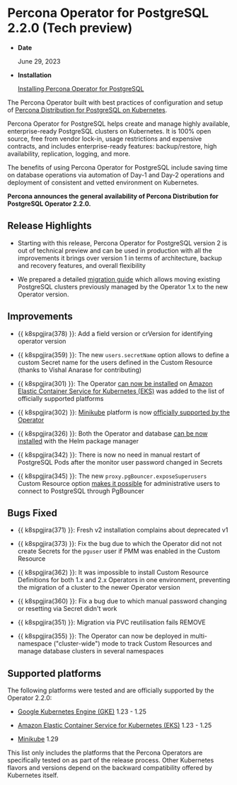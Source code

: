 # Percona Operator for PostgreSQL 2.2.0 (Tech preview)

* **Date**

    June 29, 2023

* **Installation**

    [Installing Percona Operator for PostgreSQL](https://docs.percona.com/percona-operator-for-postgresql/2.0/index.html#installation-guide) 


The Percona Operator built with best practices of configuration and setup of
[Percona Distribution for PostgreSQL on Kubernetes](https://www.percona.com/doc/postgresql/LATEST/index.html).

Percona Operator for PostgreSQL helps create and manage highly available, enterprise-ready PostgreSQL clusters on Kubernetes. It is 100% open source, free from vendor lock-in, usage restrictions and expensive contracts, and includes enterprise-ready features: backup/restore, high availability, replication, logging, and more.

The benefits of using Percona Operator for PostgreSQL include saving time on database operations via automation of Day-1 and Day-2 operations and deployment of consistent and vetted environment on Kubernetes.

**Percona announces the general availability of Percona Distribution for PostgreSQL Operator 2.2.0.**

## Release Highlights

* Starting with this release, Percona Operator for PostgreSQL version 2 is out of technical preview and can be used in production with all the improvements it brings over version 1 in terms of architecture, backup and recovery features, and overall flexibility

* We prepared a detailed [migration guide](../upgrade.md) which allows moving existing PostgreSQL clusters previously managed by the Operator 1.x to the new Operator version.

## Improvements

* {{ k8spgjira(378) }}: Add a field version or crVersion for identifying operator version

* {{ k8spgjira(359) }}: The new `users.secretName` option allows to define a custom Secret name for the users defined in the Custom Resource (thanks to Vishal Anarase for contributing)

* {{ k8spgjira(301) }}: The Operator [can now be installed](../eks.md) on [Amazon Elastic Container Service for Kubernetes (EKS)](https://aws.amazon.com) was added to the list of officially supported platforms

* {{ k8spgjira(302) }}: [Minikube](https://github.com/kubernetes/minikube) platform is now [officially supported by the Operator](../minikube.md)

* {{ k8spgjira(326) }}: Both the Operator and database [can be now installed](../helm.md) with the Helm package manager

* {{ k8spgjira(342) }}: There is now no need in manual restart of PostgreSQL Pods after the monitor user password changed in Secrets 

* {{ k8spgjira(345) }}: The new `proxy.pgBouncer.exposeSuperusers` Custom Resource option [makes it possible](../users.md) for administrative users to connect to PostgreSQL through PgBouncer


## Bugs Fixed

* {{ k8spgjira(371) }}: Fresh v2 installation complains about deprecated v1

* {{ k8spgjira(373) }}: Fix the bug due to which the Operator did not not create Secrets for the `pguser` user if PMM was enabled in the Custom Resource

* {{ k8spgjira(362) }}: It was impossible to install Custom Resource Definitions for both 1.x and 2.x Operators in one environment, preventing the migration of a cluster to the newer Operator version

* {{ k8spgjira(360) }}: Fix a bug due to which manual password changing or resetting via Secret didn't work

* {{ k8spgjira(351) }}: Migration via PVC reutilisation fails REMOVE

* {{ k8spgjira(355) }}: The Operator can now be deployed in multi-namespace ("cluster-wide") mode to track Custom Resources and manage database clusters in several namespaces

## Supported platforms

The following platforms were tested and are officially supported by the Operator
2.2.0:

* [Google Kubernetes Engine (GKE)](https://cloud.google.com/kubernetes-engine) 1.23 - 1.25

* [Amazon Elastic Container Service for Kubernetes (EKS)](https://aws.amazon.com) 1.23 - 1.25

* [Minikube](https://github.com/kubernetes/minikube) 1.29

This list only includes the platforms that the Percona Operators are specifically tested on as part of the release process. Other Kubernetes flavors and versions depend on the backward compatibility offered by Kubernetes itself.

